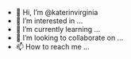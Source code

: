 - 👋 Hi, I’m @katerinvirginia
- 👀 I’m interested in ...
- 🌱 I’m currently learning ...
- 💞️ I’m looking to collaborate on ...
- 📫 How to reach me ...

<!---
katerinvirginia/katerinvirginia is a ✨ special ✨ repository because its `README.md` (this file) appears on your GitHub profile.
You can click the Preview link to take a look at your changes.
--->
